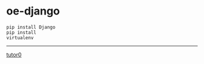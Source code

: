 # oe-django

<code>pip install Django</code><br />
<code>pip install virtualenv</code><br />

<hr />
<a href=https://docs.djangoproject.com/en/1.11/intro/tutorial01/>tutor0</a><br />
